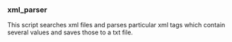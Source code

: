 ### xml_parser

This script searches xml files and parses particular xml tags which contain several values and saves those to a txt file.
